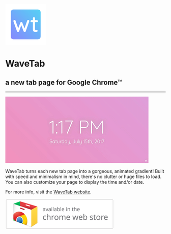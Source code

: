 ![WaveTab icon](/images/appicon-128.png)
# WaveTab
## a new tab page for Google Chrome&trade;

***

![WaveTab screenshot](/images/main.gif)

WaveTab turns each new tab page into a gorgeous, animated gradient! Built with speed and minimalism in mind, there's no clutter or huge files to load. You can also customize your page to display the time and/or date.

For more info, visit the [WaveTab website](https://lizgw.github.io/wavetab/).

[![Link to extension page](/images/webstore-badge-medium.png)](https://chrome.google.com/webstore/detail/wavetab-minimal-new-tab-p/nfdfcgbnfilhjigfdeniiacekbfmknnk)
